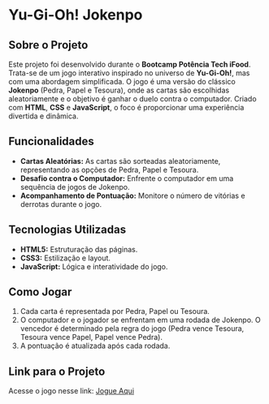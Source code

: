 # Yu-Gi-Oh! Jokenpo


## Sobre o Projeto

Este projeto foi desenvolvido durante o **Bootcamp Potência Tech iFood**. Trata-se de um jogo interativo inspirado no universo de **Yu-Gi-Oh!**, mas com uma abordagem simplificada. O jogo é uma versão do clássico **Jokenpo** (Pedra, Papel e Tesoura), onde as cartas são escolhidas aleatoriamente e o objetivo é ganhar o duelo contra o computador. Criado com **HTML**, **CSS** e **JavaScript**, o foco é proporcionar uma experiência divertida e dinâmica.

## Funcionalidades

- **Cartas Aleatórias:** As cartas são sorteadas aleatoriamente, representando as opções de Pedra, Papel e Tesoura.
- **Desafio contra o Computador:** Enfrente o computador em uma sequência de jogos de Jokenpo.
- **Acompanhamento de Pontuação:** Monitore o número de vitórias e derrotas durante o jogo.

## Tecnologias Utilizadas

- **HTML5:** Estruturação das páginas.
- **CSS3:** Estilização e layout.
- **JavaScript:** Lógica e interatividade do jogo.

## Como Jogar

1. Cada carta é representada por Pedra, Papel ou Tesoura.
2. O computador e o jogador se enfrentam em uma rodada de Jokenpo. O vencedor é determinado pela regra do jogo (Pedra vence Tesoura, Tesoura vence Papel, Papel vence Pedra).
3. A pontuação é atualizada após cada rodada.

## Link para o Projeto

Acesse o jogo nesse link: [Jogue Aqui](https://matheusfranca10.github.io/YuGiOh)

